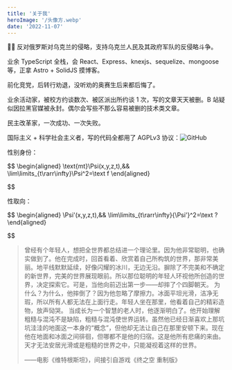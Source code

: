 ```yaml
---
title: '关于我'
heroImage: '/头像方.webp'
date: '2022-11-07'
---
```


🏴️‍🅰️ 反对俄罗斯对乌克兰的侵略，支持乌克兰人民及其政府军队的反侵略斗争。

业余 TypeScript 全栈，会 React、Express、knexjs、sequelize、mongoose 等，正拿 Astro + SolidJS 摸博客。

前化竞党，后转行劝退，没听劝的奥赛生后来都后悔了。

业余活动家，被校方约谈数次、被区派出所约谈 1 次，写的文章天天被删。B 站疑似因拉黑官媒被永封。偶尔会写些不那么容易被删的技术类文章。

民主改革家，一次成功、一次失败。

国际主义 + 科学社会主义者，写的代码全都用了 AGPLv3 协议：![GitHub](https://img.shields.io/github/license/lixiang810/comb?style=for-the-badge)

性别身份：

$$
\begin{aligned}
\text{mt}\Psi(x,y,z,t),&&
\lim\limits_{t\rarr\infty}\Psi^2=\text f
\end{aligned}


$$

性取向：

$$
\begin{aligned}
\Psi'(x,y,z,t),&&
\lim\limits_{t\rarr\infty}{\Psi'}^2=\text ?
\end{aligned}


$$

> 曾经有个年轻人，想把全世界都总结进一个理论里。因为他非常聪明，也确实做到了。他在完成时，回首看着、欣赏着自己所构筑的世界，那非常美丽。地平线默默延续，好像闪耀的冰川，无边无沿。摒除了不完美和不确定的新世界，完美的世界展现眼前。所以那位聪明的年轻人环视他所创造的世界，决定探索它。可是，当他向前迈出第一步——却摔了个四脚朝天。
> 为什么？为什么，他摔倒了？因为他忽略了摩擦力。冰面平坦光滑，洁净无瑕，所以所有人都无法在上面行走。年轻人坐在那里，他看着自己的精彩造物，放声恸哭。
> 当成长为一个智慧的老人时，他逐渐明白了。他开始理解粗糙与混沌不是缺陷，粗糙与混沌使世界运转。虽然他已经日渐喜欢上那坑坑洼洼的地面这一本身的“概念”，但他却无法让自己在那里安顿下来。现在他在地面和冰面之间徘徊，但哪都不是他的归宿。这是他所有悲痛的来由。天才无法安居光滑或是粗糙的世界之中，只能凝视着这样的世界。
>
> ——电影《维特根斯坦》，间接引自游戏《终之空 重制版》
